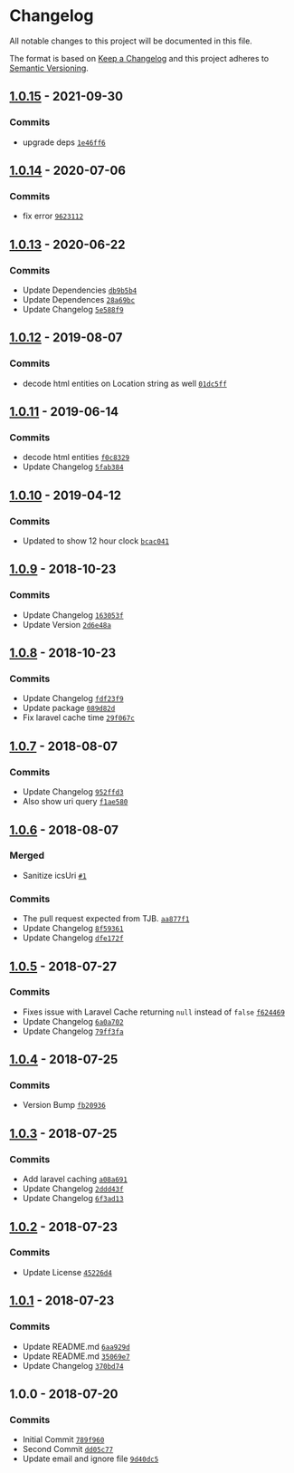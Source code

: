 # Changelog

All notable changes to this project will be documented in this file.

The format is based on [Keep a Changelog](http://keepachangelog.com/en/1.0.0/)
and this project adheres to [Semantic Versioning](http://semver.org/spec/v2.0.0.html).

## [1.0.15](https://github.com/fredbradley/socs-calendar-ics-parser/compare/1.0.14...1.0.15) - 2021-09-30

### Commits

- upgrade deps [`1e46ff6`](https://github.com/fredbradley/socs-calendar-ics-parser/commit/1e46ff632f449ffd9a1f9112c83927f6d0e7767d)

## [1.0.14](https://github.com/fredbradley/socs-calendar-ics-parser/compare/1.0.13...1.0.14) - 2020-07-06

### Commits

- fix error [`9623112`](https://github.com/fredbradley/socs-calendar-ics-parser/commit/9623112b05f46b6baec78171e92cb4752a9f41fa)

## [1.0.13](https://github.com/fredbradley/socs-calendar-ics-parser/compare/1.0.12...1.0.13) - 2020-06-22

### Commits

- Update Dependencies [`db9b5b4`](https://github.com/fredbradley/socs-calendar-ics-parser/commit/db9b5b47ba6ec00509183fabe4f4f81404365170)
- Update Dependences [`28a69bc`](https://github.com/fredbradley/socs-calendar-ics-parser/commit/28a69bc7b4b19c8f73f14dafec35bf7c762f5489)
- Update Changelog [`5e588f9`](https://github.com/fredbradley/socs-calendar-ics-parser/commit/5e588f9b63d3d68afd05cbf46d67aefc15f20612)

## [1.0.12](https://github.com/fredbradley/socs-calendar-ics-parser/compare/1.0.11...1.0.12) - 2019-08-07

### Commits

- decode html entities on Location string as well [`01dc5ff`](https://github.com/fredbradley/socs-calendar-ics-parser/commit/01dc5ffbbfa26ab0372435bac9387dcdbe48ad0b)

## [1.0.11](https://github.com/fredbradley/socs-calendar-ics-parser/compare/1.0.10...1.0.11) - 2019-06-14

### Commits

- decode html entities [`f0c8329`](https://github.com/fredbradley/socs-calendar-ics-parser/commit/f0c8329c49d22139123e4b624c04f87cf06e42dd)
- Update Changelog [`5fab384`](https://github.com/fredbradley/socs-calendar-ics-parser/commit/5fab3847067a27c15641a440042c0fb6074827f1)

## [1.0.10](https://github.com/fredbradley/socs-calendar-ics-parser/compare/1.0.9...1.0.10) - 2019-04-12

### Commits

- Updated to show 12 hour clock [`bcac041`](https://github.com/fredbradley/socs-calendar-ics-parser/commit/bcac041d62df5edc74cb1017ac8e93c8ee307a97)

## [1.0.9](https://github.com/fredbradley/socs-calendar-ics-parser/compare/1.0.8...1.0.9) - 2018-10-23

### Commits

- Update Changelog [`163053f`](https://github.com/fredbradley/socs-calendar-ics-parser/commit/163053f25cf4fb927783eaa5ed10dc7a827f30cb)
- Update Version [`2d6e48a`](https://github.com/fredbradley/socs-calendar-ics-parser/commit/2d6e48a2dc53bb6ce2cfed499c6c2f812947e69c)

## [1.0.8](https://github.com/fredbradley/socs-calendar-ics-parser/compare/1.0.7...1.0.8) - 2018-10-23

### Commits

- Update Changelog [`fdf23f9`](https://github.com/fredbradley/socs-calendar-ics-parser/commit/fdf23f915ee84caabc42188370224a1c14c6cba9)
- Update package [`089d82d`](https://github.com/fredbradley/socs-calendar-ics-parser/commit/089d82dc80c0717542721258f7d0995398827e7e)
- Fix laravel cache time [`29f067c`](https://github.com/fredbradley/socs-calendar-ics-parser/commit/29f067c5f2c3460820f96ff6d5e8eddd8b4b65d9)

## [1.0.7](https://github.com/fredbradley/socs-calendar-ics-parser/compare/1.0.6...1.0.7) - 2018-08-07

### Commits

- Update Changelog [`952ffd3`](https://github.com/fredbradley/socs-calendar-ics-parser/commit/952ffd3ba6b7f1232c50e2b9679603635990b737)
- Also show uri query [`f1ae580`](https://github.com/fredbradley/socs-calendar-ics-parser/commit/f1ae58044683087e108c29d41ca96b8333faa167)

## [1.0.6](https://github.com/fredbradley/socs-calendar-ics-parser/compare/1.0.5...1.0.6) - 2018-08-07

### Merged

- Sanitize icsUri [`#1`](https://github.com/fredbradley/socs-calendar-ics-parser/pull/1)

### Commits

- The pull request expected from TJB. [`aa877f1`](https://github.com/fredbradley/socs-calendar-ics-parser/commit/aa877f1bd62fc334ba8da0815830e91ea4010924)
- Update Changelog [`8f59361`](https://github.com/fredbradley/socs-calendar-ics-parser/commit/8f59361ee8932d277b0ef28cf9097ba8be067dc7)
- Update Changelog [`dfe172f`](https://github.com/fredbradley/socs-calendar-ics-parser/commit/dfe172f490e6d8a3771a8f96e66a86b150ab7a09)

## [1.0.5](https://github.com/fredbradley/socs-calendar-ics-parser/compare/1.0.4...1.0.5) - 2018-07-27

### Commits

- Fixes issue with Laravel Cache returning `null` instead of `false` [`f624469`](https://github.com/fredbradley/socs-calendar-ics-parser/commit/f624469a3a549c7131e7a7b30b8a06ebb1bb0c2b)
- Update Changelog [`6a0a702`](https://github.com/fredbradley/socs-calendar-ics-parser/commit/6a0a702e4e42f3197a60a3f6a674d03205117770)
- Update Changelog [`79ff3fa`](https://github.com/fredbradley/socs-calendar-ics-parser/commit/79ff3fa9877f967a0a73d45d41b072dc543cc253)

## [1.0.4](https://github.com/fredbradley/socs-calendar-ics-parser/compare/1.0.3...1.0.4) - 2018-07-25

### Commits

- Version Bump [`fb20936`](https://github.com/fredbradley/socs-calendar-ics-parser/commit/fb20936c5ee0f75876921035285747db0a0eca8f)

## [1.0.3](https://github.com/fredbradley/socs-calendar-ics-parser/compare/1.0.2...1.0.3) - 2018-07-25

### Commits

- Add laravel caching [`a08a691`](https://github.com/fredbradley/socs-calendar-ics-parser/commit/a08a691c577c95348a37c8563b752f4145511dd7)
- Update Changelog [`2ddd43f`](https://github.com/fredbradley/socs-calendar-ics-parser/commit/2ddd43f58d489fd18b2297ff9ef01e01f6a9625f)
- Update Changelog [`6f3ad13`](https://github.com/fredbradley/socs-calendar-ics-parser/commit/6f3ad135ed5bf2b9309f4d8157dfd228b712529a)

## [1.0.2](https://github.com/fredbradley/socs-calendar-ics-parser/compare/1.0.1...1.0.2) - 2018-07-23

### Commits

- Update License [`45226d4`](https://github.com/fredbradley/socs-calendar-ics-parser/commit/45226d48f1d2f616418eeafe5b3270d2a37242f9)

## [1.0.1](https://github.com/fredbradley/socs-calendar-ics-parser/compare/1.0.0...1.0.1) - 2018-07-23

### Commits

- Update README.md [`6aa929d`](https://github.com/fredbradley/socs-calendar-ics-parser/commit/6aa929d8e2e92e789e2ee2358ae9d719b7d7d672)
- Update README.md [`35069e7`](https://github.com/fredbradley/socs-calendar-ics-parser/commit/35069e795628b934033bcef12831ffb329717a4b)
- Update Changelog [`370bd74`](https://github.com/fredbradley/socs-calendar-ics-parser/commit/370bd74346c65cc8986003a7692f4a8bb6658b09)

## 1.0.0 - 2018-07-20

### Commits

- Initial Commit [`789f960`](https://github.com/fredbradley/socs-calendar-ics-parser/commit/789f9600e8b306bd3273442158e9187786188e70)
- Second Commit [`dd05c77`](https://github.com/fredbradley/socs-calendar-ics-parser/commit/dd05c77fe0fb4cddab3c1d1c7c53659598e9aba3)
- Update email and ignore file [`9d40dc5`](https://github.com/fredbradley/socs-calendar-ics-parser/commit/9d40dc56ca0a52e77c3d8879ea28a1979b690733)
